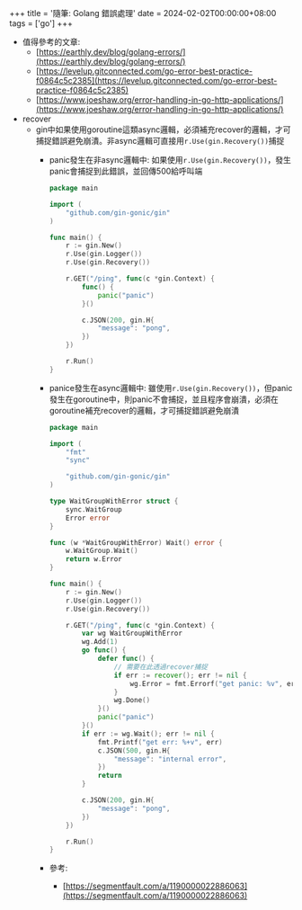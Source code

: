+++
title = '隨筆: Golang 錯誤處理'
date = 2024-02-02T00:00:00+08:00
tags = ['go']
+++

- 值得參考的文章:
    - [https://earthly.dev/blog/golang-errors/](https://earthly.dev/blog/golang-errors/)
    - [https://levelup.gitconnected.com/go-error-best-practice-f0864c5c2385](https://levelup.gitconnected.com/go-error-best-practice-f0864c5c2385)
    - [https://www.joeshaw.org/error-handling-in-go-http-applications/](https://www.joeshaw.org/error-handling-in-go-http-applications/)
- recover
    - gin中如果使用goroutine這類async邏輯，必須補充recover的邏輯，才可捕捉錯誤避免崩潰。非async邏輯可直接用`r.Use(gin.Recovery())`捕捉
        - panic發生在非async邏輯中: 如果使用`r.Use(gin.Recovery())`，發生panic會捕捉到此錯誤，並回傳500給呼叫端
            
            ```go
            package main
            
            import (
            	"github.com/gin-gonic/gin"
            )
            
            func main() {
            	r := gin.New()
            	r.Use(gin.Logger())
            	r.Use(gin.Recovery())
            
            	r.GET("/ping", func(c *gin.Context) {
            		func() {
            			panic("panic")
            		}()
            
            		c.JSON(200, gin.H{
            			"message": "pong",
            		})
            	})
            
            	r.Run()
            }
            ```
            
        - panice發生在async邏輯中: 雖使用`r.Use(gin.Recovery())`，但panic發生在goroutine中，則panic不會捕捉，並且程序會崩潰，必須在goroutine補充recover的邏輯，才可捕捉錯誤避免崩潰
            
            ```go
            package main
            
            import (
            	"fmt"
            	"sync"
            
            	"github.com/gin-gonic/gin"
            )
            
            type WaitGroupWithError struct {
            	sync.WaitGroup
            	Error error
            }
            
            func (w *WaitGroupWithError) Wait() error {
            	w.WaitGroup.Wait()
            	return w.Error
            }
            
            func main() {
            	r := gin.New()
            	r.Use(gin.Logger())
            	r.Use(gin.Recovery())
            
            	r.GET("/ping", func(c *gin.Context) {
            		var wg WaitGroupWithError
            		wg.Add(1)
            		go func() {
            			defer func() {
            				// 需要在此透過recover捕捉
            				if err := recover(); err != nil {
            					wg.Error = fmt.Errorf("get panic: %v", err)
            				}
            				wg.Done()
            			}()
            			panic("panic")
            		}()
            		if err := wg.Wait(); err != nil {
            			fmt.Printf("get err: %+v", err)
            			c.JSON(500, gin.H{
            				"message": "internal error",
            			})
            			return
            		}
            
            		c.JSON(200, gin.H{
            			"message": "pong",
            		})
            	})
            
            	r.Run()
            }
            ```
            
        - 參考:
            - [https://segmentfault.com/a/1190000022886063](https://segmentfault.com/a/1190000022886063)